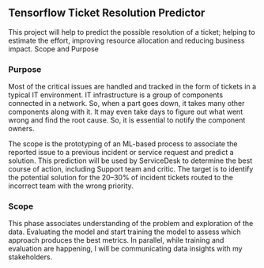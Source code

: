 ## Tensorflow Ticket Resolution Predictor
This project will help to predict the possible resolution of a ticket; helping to estimate the effort, improving resource allocation and reducing business impact. 
Scope and Purpose

### Purpose
Most of the critical issues are handled and tracked in the form of tickets in a typical IT environment. IT infrastructure is a group of components connected in a network. So, when a part goes down, it takes many other components along with it. It may even take days to figure out what went wrong and find the root cause. So, it is essential to notify the component owners.  

The scope is the prototyping of an ML-based process to associate the reported issue to a previous incident or service request and predict a solution. This prediction will be used by ServiceDesk to determine the best course of action, including Support team and critic. The target is to identify the potential solution for the 20–30% of incident tickets routed to the incorrect team with the wrong priority.

### Scope
This phase associates understanding of the problem and exploration of the data. Evaluating the model and start training the model to assess which approach produces the best metrics. In parallel, while training and evaluation are happening, I will be communicating data insights with my stakeholders.

